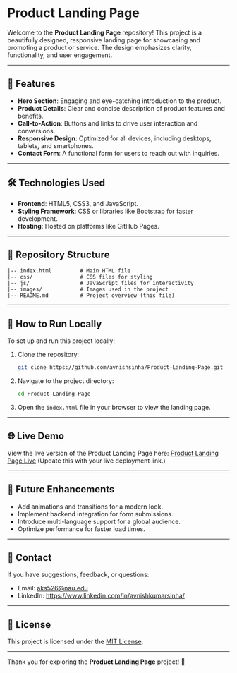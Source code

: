# Product Landing Page

Welcome to the **Product Landing Page** repository! This project is a beautifully designed, responsive landing page for showcasing and promoting a product or service. The design emphasizes clarity, functionality, and user engagement.

---

## 🌟 Features

- **Hero Section**: Engaging and eye-catching introduction to the product.
- **Product Details**: Clear and concise description of product features and benefits.
- **Call-to-Action**: Buttons and links to drive user interaction and conversions.
- **Responsive Design**: Optimized for all devices, including desktops, tablets, and smartphones.
- **Contact Form**: A functional form for users to reach out with inquiries.

---

## 🛠️ Technologies Used

- **Frontend**: HTML5, CSS3, and JavaScript.
- **Styling Framework**: CSS or libraries like Bootstrap for faster development.
- **Hosting**: Hosted on platforms like GitHub Pages.

---

## 📂 Repository Structure

```
|-- index.html         # Main HTML file
|-- css/               # CSS files for styling
|-- js/                # JavaScript files for interactivity
|-- images/            # Images used in the project
|-- README.md          # Project overview (this file)
```

---

## 🚀 How to Run Locally

To set up and run this project locally:

1. Clone the repository:
   ```bash
   git clone https://github.com/avnishsinha/Product-Landing-Page.git
   ```

2. Navigate to the project directory:
   ```bash
   cd Product-Landing-Page
   ```

3. Open the `index.html` file in your browser to view the landing page.

---

## 🌐 Live Demo

View the live version of the Product Landing Page here: [Product Landing Page Live](#) (Update this with your live deployment link.)

---

## 🌟 Future Enhancements

- Add animations and transitions for a modern look.
- Implement backend integration for form submissions.
- Introduce multi-language support for a global audience.
- Optimize performance for faster load times.

---

## 📧 Contact

If you have suggestions, feedback, or questions:

- Email: aks526@nau.edu
- LinkedIn: https://www.linkedin.com/in/avnishkumarsinha/

---

## 📜 License

This project is licensed under the [MIT License](LICENSE).

---

Thank you for exploring the **Product Landing Page** project! 🚀

